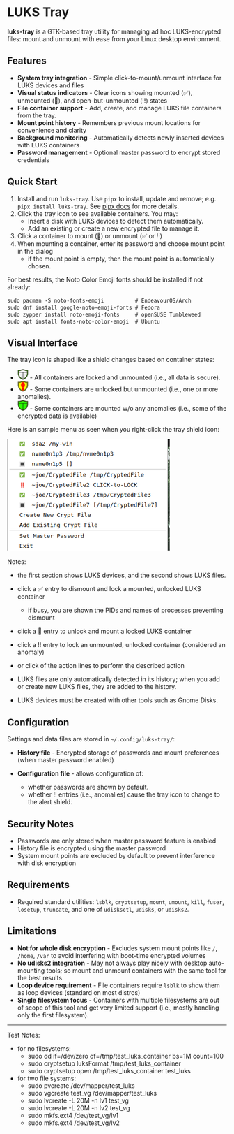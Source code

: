 # LUKS Tray

**luks-tray** is a GTK-based tray utility for managing ad hoc LUKS-encrypted files: mount and unmount with ease from your Linux desktop environment.


## Features

- **System tray integration** - Simple click-to-mount/unmount interface for LUKS devices and files
- **Visual status indicators** - Clear icons showing mounted (✅), unmounted (🔳), and open-but-unmounted (‼️) states
- **File container support** - Add, create, and manage LUKS file containers from the tray.
- **Mount point history** - Remembers previous mount locations for convenience and clarity
- **Background monitoring** - Automatically detects newly inserted devices with LUKS containers
- **Password management** - Optional master password to encrypt stored credentials

## Quick Start

1. Install and run `luks-tray`.  Use `pipx` to install, update and remove; e.g. `pipx install luks-tray`. See [pipx docs](https://pypa.github.io/pipx/) for more details.
2. Click the tray icon to see available containers. You may:
    - Insert a disk with LUKS devices to detect them automatically.
    - Add an existing or create a new encrypted file to manage it.
4. Click a container to mount (🔳) or unmount (✅ or ‼️)
5. When mounting a container, enter its password and choose mount point in the dialog
    - if the mount point is empty, then the mount point is automatically chosen.

For best results, the Noto Color Emoji fonts should be installed if not already:

    sudo pacman -S noto-fonts-emoji          # EndeavourOS/Arch
    sudo dnf install google-noto-emoji-fonts # Fedora
    sudo zypper install noto-emoji-fonts     # openSUSE Tumbleweed
    sudo apt install fonts-noto-color-emoji  # Ubuntu


## Visual Interface

The tray icon is shaped like a shield changes based on container states:
- <img src="https://github.com/joedefen/luks-tray/raw/main/src/luks_tray/resources/white-shield-v04.svg" alt="White Shield Icon" width="24" height="24"> - All containers are locked and unmounted (i.e., all data is secure).
- <img src="https://github.com/joedefen/luks-tray/raw/main/src/luks_tray/resources/alert-shield-v04.svg" alt="Alert Shield Icon" width="24" height="24"> - Some containers are unlocked but unmounted (i.e., one or more anomalies).
- <img src="https://github.com/joedefen/luks-tray/raw/main/src/luks_tray/resources/green-shield-v04.svg" alt="Green Shield Icon" width="24" height="24"> - Some containers are mounted w/o any anomalies (i.e., some of the encrypted data is available)

Here is an sample menu as seen when you right-click the tray shield icon:

<img src="https://github.com/joedefen/luks-tray/raw/main/images/sample-menu.png" alt="Sample Menu"></center>

Notes:

- the first section shows LUKS devices, and the second shows LUKS files.
- click a ✅ entry to dismount and lock a mounted, unlocked LUKS container

  - if busy, you are shown the PIDs and names of processes preventing dismount
- click a 🔳 entry to unlock and mount a locked LUKS container
- click a ‼️ entry to lock an unmounted, unlocked container (considered an anomaly)
- or click of the action lines to perform the described action
- LUKS files are only automatically detected in its history; when you add or create new LUKS files, they are added to the history.
- LUKS devices must be created with other tools such as Gnome Disks.



## Configuration

Settings and data files are stored in `~/.config/luks-tray/`:
- **History file** - Encrypted storage of passwords and mount preferences (when master password enabled)
- **Configuration file** - allows configuration of:

    - whether passwords are shown by default.
    - whether ‼️ entries (i.e., anomalies) cause the tray icon to change to the alert shield.

## Security Notes

- Passwords are only stored when master password feature is enabled
- History file is encrypted using the master password
- System mount points are excluded by default to prevent interference with disk encryption

## Requirements

- Required standard utilities: `lsblk`, `cryptsetup`, `mount`, `umount`, `kill`, `fuser`, `losetup`, `truncate`, and one of `udisksctl`, `udisks`, or `udisks2`.
## Limitations

- **Not for whole disk encryption** - Excludes system mount points like `/`, `/home`, `/var` to avoid interfering with boot-time encrypted volumes
- **No udisks2 integration** - May not always play nicely with desktop auto-mounting tools; so mount and unmount containers with the same tool for the best results.
- **Loop device requirement** - File containers require `lsblk` to show them as loop devices (standard on most distros)
- **Single filesystem focus** - Containers with multiple filesystems are out of scope of this tool and get very limited support (i.e., mostly handling only the first filesystem).

---

Test Notes:
  - for no filesystems:
    - sudo dd if=/dev/zero of=/tmp/test_luks_container bs=1M count=100
    - sudo cryptsetup luksFormat /tmp/test_luks_container
    - sudo cryptsetup open /tmp/test_luks_container test_luks
  - for two file systems:
    - sudo pvcreate /dev/mapper/test_luks
    - sudo vgcreate test_vg /dev/mapper/test_luks
    - sudo lvcreate -L 20M -n lv1 test_vg
    - sudo lvcreate -L 20M -n lv2 test_vg
    - sudo mkfs.ext4 /dev/test_vg/lv1
    - sudo mkfs.ext4 /dev/test_vg/lv2